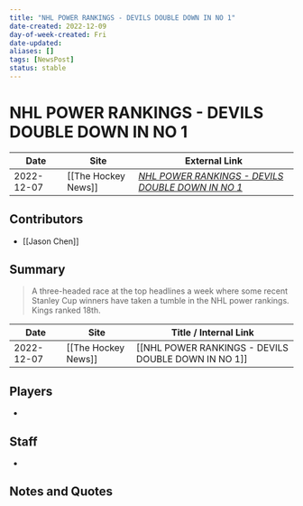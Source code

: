 ```yaml
---
title: "NHL POWER RANKINGS - DEVILS DOUBLE DOWN IN NO 1"
date-created: 2022-12-09
day-of-week-created: Fri
date-updated: 
aliases: []
tags: [NewsPost]
status: stable
---
```


# NHL POWER RANKINGS - DEVILS DOUBLE DOWN IN NO 1

| Date       | Site                | External Link                                                                                                                     |
| ---------- | ------------------- | --------------------------------------------------------------------------------------------------------------------------------- |
| 2022-12-07 | [[The Hockey News]] | [*NHL POWER RANKINGS - DEVILS DOUBLE DOWN IN NO 1*](https://thehockeynews.com/news/nhl-power-rankings-devils-double-down-in-no-1) |

## Contributors
- [[Jason Chen]]

## Summary
> A three-headed race at the top headlines a week where some recent Stanley Cup winners have taken a tumble in the NHL power rankings.
> Kings ranked 18th.

| Date       | Site                | Title / Internal Link                               |
| ---------- | ------------------- | --------------------------------------------------- |
| 2022-12-07 | [[The Hockey News]] | [[NHL POWER RANKINGS - DEVILS DOUBLE DOWN IN NO 1]] |

## Players
- 

## Staff
- 

## Notes and Quotes
> 

